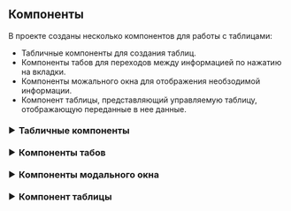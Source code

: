## Компоненты

<p style="margin-bottom: 10px;">В проекте созданы несколько компонентов для работы с таблицами:</p>

- Табличные компоненты для создания таблиц.
- Компоненты табов для переходов между информацией по нажатию на вкладки.
- Компоненты можального окна для отображения необзодимой информации.
- Компонент таблицы, представляющий управляемую таблицу, отображающую переданные в нее данные.

<br style="content: ''; display: block; margin: 20px 0;">

<details style="margin: 10px 0 20px 0;">
  <summary>
    <h3 style="margin: 0;">Табличные компоненты</h3>
  </summary>

  <p style="margin-top: 20px;">Компоненты для работы с таблицами.</p>

<h3 style="margin-bottom: 10px;">Table</h3>

Компонент `Table` представляет собой HTML тег `<table>`, который можно использовать для отображения данных в виде таблицы.

<h3 style="margin-bottom: 10px;">THeader</h3>
 
Компонент `THeader` представляет собой HTML тег `<thead>`, используемый для создания заголовка таблицы.

<h3 style="margin-bottom: 10px;">THead</h3>

Компонент `THead` представляет собой HTML тег `<th>`, который используется для создания ячеек заголовка таблицы.

<h3 style="margin-bottom: 10px;">TBody</h3>

Компонент `TBody` представляет собой HTML тег `<tbody>`, используемый для создания тела таблицы.

<h3 style="margin-bottom: 10px;">TRow</h3>

Компонент `TRow` представляет собой HTML тег `<tr>`, который используется для создания строк таблицы.

<h3 style="margin-bottom: 10px;">TCell</h3>

Компонент `TCell` представляет собой HTML тег `<td>`, который используется для создания ячеек в строках таблицы.

<h3 style="margin-bottom: 10px;">TLoaderRow</h3>

Компонент `TLoaderRow` представляет собой специальную строку таблицы для отображения прелоадера или заглушек во время загрузки данных. Он может использоваться для создания анимированных элементов загрузки в таблице.

> Параметры `TLoaderRow`
>
> - `styleCellSus`: CSS класс стиля ячейки заглушки.
> - `styleSusDiv`: CSS класс стиля для содержимого заглушки.
> - `countSusRows`: Количество заглушек строк по умолчанию равно 5.
> - `isFade`: Флаг, указывающий на необходимость плавного исчезновения заглушек.
> - `minFadeOpacity`: Минимальная непрозрачность заглушек, указывается в диапазоне [0, 100].

<h4 style="margin: 16px 0 4px 0;">Использование</h4>

Пример использования компонентов:

```jsx
import {
  Table,
  THeader,
  THead,
  TBody,
  TRow,
  TCell,
  TLoaderRow,
} from "./components/Table";

const MyTable = ({ isLoading, loaderProps }) => (
  <Table>
    <THeader>
      <TRow>
        <THead>Column 1</THead>
        <THead>Column 2</THead>
      </TRow>
    </THeader>
    <TBody>
      {isLoading ? (
        <TLoaderRow {...loaderProps} />
      ) : (
        <>
          <TRow>
            <TCell>Row 1, Cell 1</TCell>
            <TCell>Row 1, Cell 2</TCell>
          </TRow>
          <TRow>
            <TCell>Row 2, Cell 1</TCell>
            <TCell>Row 2, Cell 2</TCell>
          </TRow>
        </>
      )}
    </TBody>
  </Table>
);
```

---

</details>

<details  style="margin: 10px 0 20px 0;">
  <summary>
    <h3 style="margin: 0;">Компоненты табов</h3>
  </summary>

<p style="margin-top: 20px;">Компоненты для создания интерфейса с вкладками (табами).</p>

<h3 style="margin-bottom: 10px;">Tabs</h3>

`Tabs` является оберткой для компонентов табов. Он предоставляет контекст для управления активной вкладкой и стилями табов.

> Параметры `Tabs`
>
> - `defaultValue` (обязательный): Изначально активная вкладка.
> - `className`: Дополнительные классы для стилизации.
> - `styleTriggers`: Стили для триггеров (кнопок табов).
> - `styleActiveTriggers`: Стили для активных триггеров.

<h3 style="margin-bottom: 10px;">TabList</h3>

`TabList` представляет собой обертку для списка кнопок табов.

> Параметры `TabList`
>
> - `className`: Дополнительные классы для стилизации.

<h3 style="margin-bottom: 10px;">TabTrigger</h3>

`TabTrigger` представляет собой кнопку для переключения между табами.

> Параметры `TabTrigger`
>
> - `value` (обязательный): Уникальное значение таба.
> - `styleActiveTrigger`: Стили для активной кнопки таба.
> - `className`: Дополнительные классы для стилизации.

<h3 style="margin-bottom: 10px;">TabContent</h3>

`TabContent` представляет собой содержимое для каждого таба.

> Параметры `TabContent`
>
> - `value` (обязательный): Уникальное значение таба, с которым связано содержимое.
> - `className`: Дополнительные классы для стилизации.

<h4 style="margin: 16px 0 4px 0;">Использование</h4>

Пример использования компонентов:

```jsx
import { Tabs, TabList, TabTrigger, TabContent } from "./components/Tabs";

const MyTable = () => (
  <Tabs defaultValue="a">
    <TabList>
      <TabTrigger value="a">Tab A</TabTrigger>
      <TabTrigger value="b">Tab B</TabTrigger>
    </TabList>
    <TabContent value="a">Content A</TabContent>
    <TabContent value="b">Content B</TabContent>
  </Tabs>
);
```

---

</details>

<details  style="margin: 10px 0 20px 0;">
  <summary>
    <h3 style="margin: 0;">Компоненты модального окна</h3>
  </summary>

<p style="margin-top: 20px;">Компоненты для создания модального окна с контекстом управления.</p>

<h3 style="margin-bottom: 10px;">ModalProvider</h3>

`ModalProvider` является провайдером контекста для управления состоянием модального окна. Он должен оборачивать компоненты, которые будут использовать модальные окна.

> Параметры `ModalProvider`
>
> - `children` (обязательный): Дочерние компоненты, которые будут иметь доступ к контексту модального окна.

<h4 style="margin: 16px 0 4px 0;">Использование</h4>

Пример использования компонента:

```jsx
import { ModalProvider } from "./components/Modal";

const App = () => (
  <ModalProvider>
    <YourComponents />
  </ModalProvider>
);
```

<h3 style="margin-bottom: 10px;">useModal</h3>

`useModal` представляет хук, который предоставляет доступ к контексту модального окна. Его можно использовать для открытия и закрытия модального окна, а также для получения состояния модального окна.

> Переменные `useModal`
>
> - `isOpen`: Состояние открытости модального окна.
> - `setIsOpen`: Функция открытия модального окна. Принимает параметры: `modalContent` – компонент контента, `modalData` - данные любого формата.
> - `closeModal`: Функция закрытия модального окна.
> - `modalContent`: Компонент, который отображается внутри модального окна при использовании `<ModalBroker/>`.
> - `modalData`: Данные, которые передаются в компонент `<ModalBroker/>`.

<h3 style="margin-bottom: 10px;">ModalBroker</h3>

`ModalBroker` представляет собой компонент, который отвечает за рендеринг модального окна. Он использует контекст для управления отображением модального окна.

> Параметры `ModalBroker`
>
> - `styleModalBG`: Дополнительные классы для стилизации фона модального окна.
> - `styleModalContainer`: Дополнительные классы для стилизации контейнера модального окна.
> - `styleModalHeader`: Дополнительные классы для стилизации заголовка модального окна.
> - `styleModalContent`: Дополнительные классы для стилизации контента модального окна.
> - `styleCloseModal`: Дополнительные классы для стилизации кнопки закрытия модального окна.

<h4 style="margin: 16px 0 4px 0;">Использование</h4>

Первый пример (без использования `ModalBroker`):

```jsx
// jsx

import { useModal } from "./components/Modal";
import "./style.css";

export default function YourComponent() {
  const { openModal, closeModal, isOpen } = useModal();

  const handleOpenModal = () => {
    openModal({});
  };

  return (
    <div className="page">
      <button onClick={handleOpenModal}>Open Modal</button>
      {isOpen && (
        <div className="modal-wrapper" onClick={closeModal}>
          Modal Wrapper
          <div className="custom-modal" onClick={(e) => e.stopPropagation()}>
            Custom Modal ...Modal Content...
            <button className="close-modal" onClick={closeModal}>
              ✕
            </button>
          </div>
        </div>
      )}
    </div>
  );
}
```

```css
/* css */

.page,
.modal-wrapper {
  width: 100%;
  height: 100%;
}

.modal-wrapper {
  display: flex;
  justify-content: center;
  align-items: center;
  position: fixed;
  background-color: rgba(0, 0, 0, 0.4);
  top: 0;
  left: 0;
  right: 0;
  bottom: 0;
}

.custom-modal {
  position: relative;
  width: 200px;
  height: 100px;
  background-color: white;
  padding: 5px;
}

.close-modal {
  position: absolute;
  right: 0;
  top: 0;
  padding: 0 5px;
}
```

Второй пример (с использованием `ModalBroker`, Tailwind и TypeScript):

```tsx
// tsx

import { useModal, ModalBroker, ModalDataType } from "./components/Modal";

export default function YourComponent() {
  const { openModal, closeModal } = useModal();

  const handleOpenModal = () => {
    openModal({
      content: <ModalContent />,
      data: {
        textOpen: "Модальное окно открыто в: ",
        dateOpen: new Date(),
        closeModal: closeModal,
      },
    });
  };

  const modalProps = {
    styleModalBG: "flex justify-center",
    styleModalHeader: "border-b border-neutral-800",
  };

  return (
    <div className="page">
      <button onClick={handleOpenModal}>Открыть модальное окно</button>
      <ModalBroker {...modalProps} />
    </div>
  );
}

const ModalContent = ({ modalData }: ModalDataType) => {
  const { textOpen, dateOpen, closeModal } = modalData;

  const dateString = dateOpen.toLocaleString();

  return (
    <button onClick={closeModal}>
      {textOpen}
      {dateString}
    </button>
  );
};
```

---

</details>

<details  style="margin: 10px 0 20px 0;">
  <summary>
    <h3 style="margin: 0;">Компонент таблицы</h3>
  </summary>

  <p style="margin-top: 20px;">Компонент <code>CustomTable</code> предназначен для отображения данных в виде табличной структуры. Он поддерживает заголовок таблицы, строки данных и возможность отображения загрузочных состояний.</p>

> Параметры `CustomTable`
>
> - `data`: Массив объектов, представляющих данные типа <code><string, string | number | boolean></code> для отображения в таблице.
> - `colContentHeader`: Объект, определяющий заголовки столбцов таблицы и соответствующие им ключи данных типа <code><string, string | number></code>.
> - `isLoading`: Флаг указывающий на состояние загрузки данных.
> - `tableProps`: Объект, содержащий дополнительные классы для стилизации компонента таблицы.
>
>   <p style="margin: -11px 0 0 1px; font-weight: 500">Поля <code>tableProps</code>:</p>
>
>   - `styleWrapper`: Стили обертки таблицы.
>   - `styleContainer`: Стили контейнера таблицы.
>   - `styleHeader`: Стили шапки таблицы.
>   - `styleHBSeparator`: Стили разделителя шапки и тела таблицы.
>   - `styleBod`: Стили тела таблицы.
>
> - `headerProps`: Объект, содержащий дополнительные классы для стилизации заголовка таблицы.
>
>   <p style="margin: -11px 0 0 1px; font-weight: 500">Поля <code>headerProps</code>:</p>
>
>   - `styleHeaderRow`: Стили строки шапки таблицы.
>   - `styleHeaderCell`: Стили ячеек шапки таблицы.
>
> - `bodyProps`: Объект, содержащий дополнительные классы для стилизации строк и ячеек данных таблицы.
>
>   <p style="margin: -11px 0 0 1px; font-weight: 500">Поля <code>bodyProps</code>:</p>
>
>   - `styleBodyRow`: Стили строки тела таблицы.
>   - `styleBodyCell`: Стили ячеек тела таблицы.
>   - `additionalHandlers`: Передаваемый строке тела таблицы массив функций, активирующихся по нажатию на строку.
>
> - `loaderProps`: Объект, содержащий параметры для отображения загрузочных состояний.
>
>   <p style="margin: -11px 0 0 1px; font-weight: 500">Поля <code>loaderProps</code>:</p>
>
>   - `styleCellSus`: Стили ячейки, представляющей обертку для ячейки предзагрузки.
>   - `styleSusDiv`: Стили прелоадера строки.
>   - `countSusRows`: Количество прелоадеров строки.
>   - `isFade`: Наличие угасания кадой следующей строки.
>   - `minFadeOpacity`: Значение минимального значения прозрачности последнего элемента прелоадера строки.

<h4 style="margin: 16px 0 4px 0;">Использование</h4>

Пример объявления компонента со всеми параметрами:

```tsx
// tsx

import CustomTable from "./components/CustomTable";

export default function YourComponent() {
  const anotherData: Record<string, string | number | boolean>[] = [
    {
      userId: 1,
      id: 1,
      title: "delectus aut autem",
      completed: false,
    },
    {
      userId: 1,
      id: 2,
      title: "quis ut nam facilis et officia qui",
      completed: false,
    },
    {
      userId: 1,
      id: 3,
      title: "fugiat veniam minus",
      completed: false,
    },
  ];

  const f1 = () => console.log("Сейчас сработал");
  const f2 = () => console.log("additionalHandlers");

  return (
    <CustomTable
      data={anotherData}
      colContentHeader={{
        userId: "User's ID",
        id: "ID",
        title: "Title",
        completed: "Comleted",
      }}
      headerProps={{
        styleHeaderRow: "",
        styleHeaderCell: "",
      }}
      loaderProps={{
        styleCellSus: "p-1 px-2",
        styleSusDiv: "border h-[36.5px] w-full bg-white/20",
        countSusRows: 8,
        isFade: true,
        minFadeOpacity: 15,
      }}
      bodyProps={{
        styleBodyRow: "cursor-pointer",
        styleBodyCell: "select-none",
        additionalHandlers: [f1, f2],
      }}
      tableProps={{
        styleWrapper: "rounded-md",
        styleContainer: "rounded-md bg-neutral-900/20",
        styleTable: "",
        styleHeader: "bg-cyan-800 text-nowrap",
        styleHBSeparator: "h-2",
        styleBody: "",
      }}
      isLoading={false}
    />
  );
}
```

---

</details>

<style>
  details summary {
    display: flex;
    align-items: center;
    cursor: pointer;
  }

  details summary::before {
    content: "▶";
    display: inline-block;
    margin-right: 6px;
    transition: transform 0.2s ease;
  }

  details[open] summary::before {
    content: "▼";
  }
</style>
